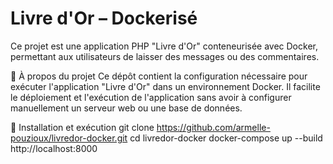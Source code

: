 # Livre d'Or – Dockerisé
Ce projet est une application PHP "Livre d'Or" conteneurisée avec Docker, permettant aux utilisateurs de laisser des messages ou des commentaires.

🐳 À propos du projet
Ce dépôt contient la configuration nécessaire pour exécuter l'application "Livre d'Or" dans un environnement Docker. Il facilite le déploiement et l'exécution de l'application sans avoir à configurer manuellement un serveur web ou une base de données.

🚀 Installation et exécution
git clone https://github.com/armelle-pouzioux/livredor-docker.git
cd livredor-docker
docker-compose up --build
http://localhost:8000
